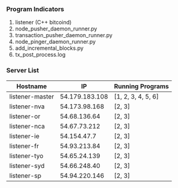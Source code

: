 ### Program Indicators

1. listener (C++ bitcoind)
2. node_pusher_daemon_runner.py
3. transaction_pusher_daemon_runner.py
4. node_pinger_daemon_runner.py
5. add_incremental_blocks.py
6. tx_post_process.log

### Server List


| Hostname        | IP               | Running Programs    |
| ----------------| ---------------- |-------------------- |
| listener-master |  54.179.183.108  | [1, 2, 3, 4, 5, 6]  |
| listener-nva    |  54.173.98.168   | [2, 3]              |
| listener-or     |  54.68.136.64    | [2, 3]              |
| listener-nca    |  54.67.73.212    | [2, 3]              |
| listener-ie     |  54.154.47.7     | [2, 3]              |
| listener-fr     |  54.93.213.84    | [2, 3]              |
| listener-tyo    |  54.65.24.139    | [2, 3]              |
| listener-syd    |  54.66.248.40    | [2, 3]              |
| listener-sp     |  54.94.220.146   | [2, 3]              |